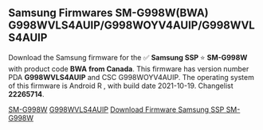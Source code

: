 <h2>Samsung Firmwares SM-G998W(BWA) G998WVLS4AUIP/G998WOYV4AUIP/G998WVLS4AUIP</h2>
Download the Samsung firmware for the ✅ <strong>Samsung SSP </strong> ⭐ <strong>SM-G998W</strong> with product code <strong>BWA</strong> <strong> from Canada</strong>. This firmware has version number PDA <strong>G998WVLS4AUIP</strong> and CSC G998WOYV4AUIP. The operating system of this firmware is Android R , with build date 2021-10-19. Changelist <strong>22265714</strong>.


[SM-G998W](https://samfirm.shop/samsung/model/SM-G998W)
[G998WVLS4AUIP](https://samfirm.shop/samsung/pda/G998WVLS4AUIP)
[Download Firmware Samsung SSP SM-G998W](https://samfirm.shop/samsung/firmware/466091)
